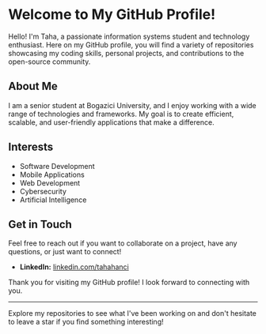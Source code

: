 # Welcome to My GitHub Profile!

Hello! I'm Taha, a passionate information systems student and technology enthusiast. Here on my GitHub profile, you will find a variety of repositories showcasing my coding skills, personal projects, and contributions to the open-source community.

## About Me

I am a senior student at Bogazici University, and I enjoy working with a wide range of technologies and frameworks. My goal is to create efficient, scalable, and user-friendly applications that make a difference.

## Interests

- Software Development
- Mobile Applications
- Web Development
- Cybersecurity
- Artificial Intelligence

## Get in Touch

Feel free to reach out if you want to collaborate on a project, have any questions, or just want to connect!

- **LinkedIn:** [linkedin.com/tahahanci](https://www.linkedin.com/in/tahahanci/)

Thank you for visiting my GitHub profile! I look forward to connecting with you.

---

Explore my repositories to see what I've been working on and don't hesitate to leave a star if you find something interesting!
